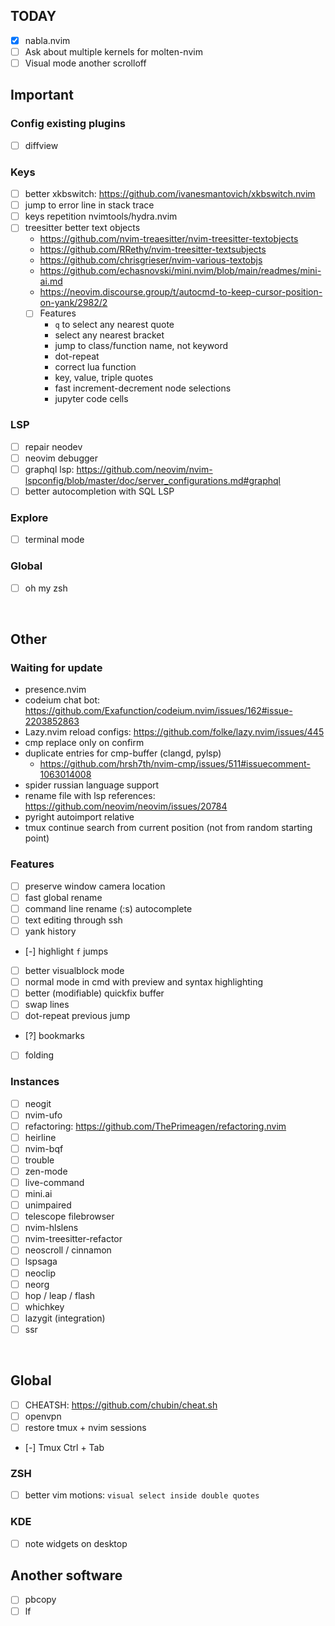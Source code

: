 ## TODAY
- [X] nabla.nvim
- [ ] Ask about multiple kernels for molten-nvim
- [ ] Visual mode another scrolloff

## Important
### Config existing plugins
- [ ] diffview
### Keys
- [ ] better xkbswitch: https://github.com/ivanesmantovich/xkbswitch.nvim
- [ ] jump to error line in stack trace
- [ ] keys repetition nvimtools/hydra.nvim
- [ ] treesitter better text objects 
    - https://github.com/nvim-treaesitter/nvim-treesitter-textobjects
    - https://github.com/RRethy/nvim-treesitter-textsubjects
    - https://github.com/chrisgrieser/nvim-various-textobjs
    - https://github.com/echasnovski/mini.nvim/blob/main/readmes/mini-ai.md
    - https://neovim.discourse.group/t/autocmd-to-keep-cursor-position-on-yank/2982/2
    - [ ] Features
        - `q` to select any nearest quote
        - select any nearest bracket
        - jump to class/function name, not keyword
        - dot-repeat
        - correct lua function
        - key, value, triple quotes
        - fast increment-decrement node selections
        - jupyter code cells
### LSP
- [ ] repair neodev
- [ ] neovim debugger
- [ ] graphql lsp: https://github.com/neovim/nvim-lspconfig/blob/master/doc/server_configurations.md#graphql
- [ ] better autocompletion with SQL LSP
### Explore
- [ ] terminal mode
### Global
- [ ] oh my zsh


<br>

## Other
### Waiting for update
- presence.nvim
- codeium chat bot: https://github.com/Exafunction/codeium.nvim/issues/162#issue-2203852863
- Lazy.nvim reload configs: https://github.com/folke/lazy.nvim/issues/445
- cmp replace only on confirm
- duplicate entries for cmp-buffer (clangd, pylsp)
    - https://github.com/hrsh7th/nvim-cmp/issues/511#issuecomment-1063014008
- spider russian language support
- rename file with lsp references: https://github.com/neovim/neovim/issues/20784
- pyright autoimport relative
- tmux continue search from current position (not from random starting point)
### Features
- [ ] preserve window camera location
- [ ] fast global rename
- [ ] command line rename (:s) autocomplete
- [ ] text editing through ssh
- [ ] yank history
- [-] highlight `f` jumps
- [ ] better visualblock mode
- [ ] normal mode in cmd with preview and syntax highlighting
- [ ] better (modifiable) quickfix buffer
- [ ] swap lines
- [ ] dot-repeat previous jump
- [?] bookmarks
- [ ] folding
### Instances
- [ ] neogit
- [ ] nvim-ufo
- [ ] refactoring: https://github.com/ThePrimeagen/refactoring.nvim
- [ ] heirline
- [ ] nvim-bqf
- [ ] trouble
- [ ] zen-mode
- [ ] live-command
- [ ] mini.ai
- [ ] unimpaired
- [ ] telescope filebrowser
- [ ] nvim-hlslens
- [ ] nvim-treesitter-refactor
- [ ] neoscroll / cinnamon
- [ ] lspsaga
- [ ] neoclip
- [ ] neorg
- [ ] hop / leap / flash
- [ ] whichkey
- [ ] lazygit (integration)
- [ ] ssr

<br>

## Global
- [ ] CHEATSH: https://github.com/chubin/cheat.sh
- [ ] openvpn
- [ ] restore tmux + nvim sessions
- [-] Tmux Ctrl + Tab
### ZSH
- [ ] better vim motions: `visual select inside double quotes`
### KDE
- [ ] note widgets on desktop

## Another software
- [ ] pbcopy
- [ ] lf
